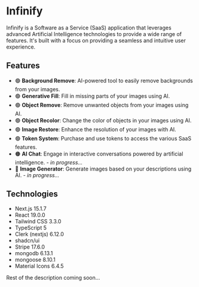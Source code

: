 # Infinify

Infinify is a Software as a Service (SaaS) application that leverages advanced Artificial Intelligence technologies to provide a wide range of features. It's built with a focus on providing a seamless and intuitive user experience.

## Features

- 🟢 **Background Remove**: AI-powered tool to easily remove backgrounds from your images.
- 🟢 **Generative Fill**: Fill in missing parts of your images using AI.
- 🟢 **Object Remove**: Remove unwanted objects from your images using AI.
- 🟢 **Object Recolor**: Change the color of objects in your images using AI.
- 🟢 **Image Restore**: Enhance the resolution of your images with AI.
- 🟢 **Token System**: Purchase and use tokens to access the various SaaS features.
- 🟠 **AI Chat**: Engage in interactive conversations powered by artificial intelligence. - _in progress..._
- 🔴 **Image Generator**: Generate images based on your descriptions using AI. - _in progress..._

## Technologies

- Next.js 15.1.7
- React 19.0.0
- Tailwind CSS 3.3.0
- TypeScript 5
- Clerk (nextjs) 6.12.0
- shadcn/ui
- Stripe 17.6.0
- mongodb 6.13.1
- mongoose 8.10.1
- Material Icons 6.4.5


Rest of the description coming soon...